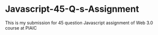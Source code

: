 # Javascript-45-Q-s-Assignment
This is my submission for 45 question Javascript assignment of Web 3.0 course at PIAIC
